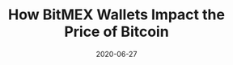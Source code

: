 ---
title: "How BitMEX Wallets Impact the Price of Bitcoin"
date: 2020-06-27
categories: [blog post]
section: amberdata
tags: [blockchain, finance]
link: https://hackernoon.com/how-bitmex-wallets-impact-the-price-of-bitcoin-0km3yxq
---